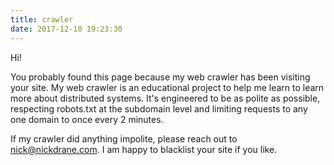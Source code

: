 ```yaml
---
title: crawler
date: 2017-12-10 19:23:30
---
```


Hi!

You probably found this page because my web crawler has been visiting your site. My web crawler is an educational project to help me learn to learn more about distributed systems. It's engineered to be as polite as possible, respecting robots.txt at the subdomain level and limiting requests to any one domain to once every 2 minutes.

If my crawler did anything impolite, please reach out to nick@nickdrane.com. I am happy to blacklist your site if you like.
